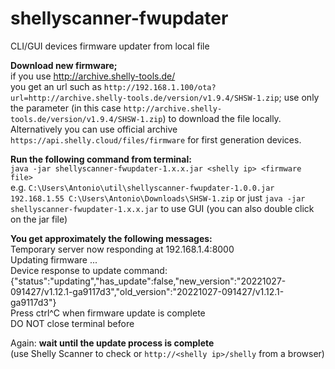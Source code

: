 # shellyscanner-fwupdater
CLI/GUI devices firmware updater from local file

**Download new firmware;**  
if you use http://archive.shelly-tools.de/  
you get an url such as ``http://192.168.1.100/ota?url=http://archive.shelly-tools.de/version/v1.9.4/SHSW-1.zip``;
use only the parameter (in this case ``http://archive.shelly-tools.de/version/v1.9.4/SHSW-1.zip``) to download the file locally.  
Alternatively you can use official archive ``https://api.shelly.cloud/files/firmware`` for first generation devices.

**Run the following command from terminal:**  
``java -jar shellyscanner-fwupdater-1.x.x.jar <shelly ip> <firmware file>``  
e.g. ``C:\Users\Antonio\util\shellyscanner-fwupdater-1.0.0.jar 192.168.1.55 C:\Users\Antonio\Downloads\SHSW-1.zip``
or just ``java -jar shellyscanner-fwupdater-1.x.x.jar`` to use GUI (you can also double click on the jar file)

**You get approximately the following messages:**  
Temporary server now responding at 192.168.1.4:8000  
Updating firmware ...  
Device response to update command:  
{"status":"updating","has_update":false,"new_version":"20221027-091427/v1.12.1-ga9117d3","old_version":"20221027-091427/v1.12.1-ga9117d3"}  
Press ctrl^C when firmware update is complete  
DO NOT close terminal before

Again: **wait until the update process is complete**  
(use Shelly Scanner to check or ``http://<shelly ip>/shelly`` from a browser)
